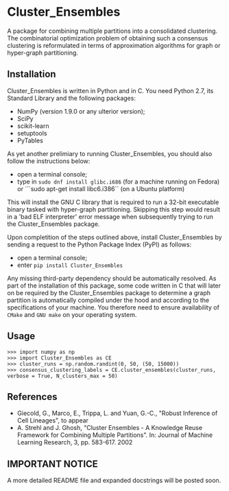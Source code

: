 # Cluster_Ensembles
A package for combining multiple partitions into a consolidated clustering. The combinatorial optimization problem of obtaining such a consensus clustering is reformulated in terms of approximation algorithms for graph or hyper-graph partitioning.

Installation
------------

Cluster_Ensembles is written in Python and in C. You need Python 2.7, its Standard Library and the following packages:
* NumPy (version 1.9.0 or any ulterior version);
* SciPy
* scikit-learn
* setuptools
* PyTables

As yet another prelimiary to running Cluster_Ensembles, you should also follow the instructions below:
* open a terminal console;
* type in ```sudo dnf install glibc.i686``` (for a machine running on Fedora) or ```sudo apt-get install libc6.i386`` (on a Ubuntu platform)

This will install the GNU C library that is required to run a 32-bit executable binary tasked with hyper-graph partitioning. Skipping this step would result in a 'bad ELF interpreter' error message when subsequently trying to run the Cluster_Ensembles package.

Upon completition of the steps outlined above, install Cluster_Ensembles by sending a request to the Python Package Index (PyPI) as follows:
* open a terminal console;
* enter ```pip install Cluster_Ensembles```

Any missing third-party dependency should be automatically resolved. As part of the installation of this package, some code written in C that will later on be required by the Cluster_Ensembles package to determine a graph partition is automatically compiled under the hood and according to the specifications of your machine. You therefore need to ensure availability of ```CMake``` and ```GNU make``` on your operating system.

Usage
-----

```
>>> import numpy as np
>>> import Cluster_Ensembles as CE
>>> cluster_runs = np.random.randint(0, 50, (50, 15000))
>>> consensus_clustering_labels = CE.cluster_ensembles(cluster_runs, verbose = True, N_clusters_max = 50)
```

References
----------
* Giecold, G., Marco, E., Trippa, L. and Yuan, G.-C.,
"Robust Inference of Cell Lineages", to appear
* A. Strehl and J. Ghosh, "Cluster Ensembles - A Knowledge Reuse Framework
for Combining Multiple Partitions".
In: Journal of Machine Learning Research, 3, pp. 583-617. 2002

IMPORTANT NOTICE
----------------

A more detailed README file and expanded docstrings will be posted soon.

